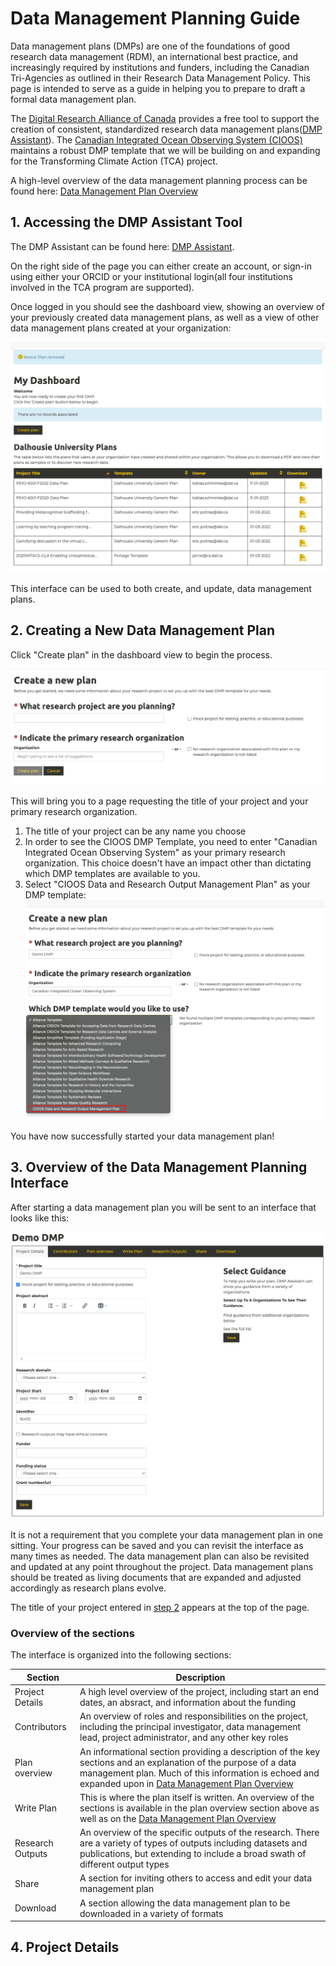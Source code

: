 # Data Management Planning Guide
Data management plans (DMPs) are one of the foundations of good research data management (RDM), an international best practice, and increasingly required by institutions and funders, including the Canadian Tri-Agencies as outlined in their Research Data Management Policy. This page is intended to serve as a guide in helping you to prepare to draft a formal data management plan. 

The [Digital Research Alliance of Canada](https://alliancecan.ca/en) provides a free tool to support the creation of consistent, standardized research data management plans([DMP Assistant](https://dmp-pgd.ca/)). The [Canadian Integrated Ocean Observing System (CIOOS)](https://cioos.ca/) maintains a robust DMP template that we will be building on and expanding for the Transforming Climate Action (TCA) project.

A high-level overview of the data management planning process can be found here: [Data Management Plan Overview](data-management-plan-overview.md)

## 1. Accessing the DMP Assistant Tool
   
The DMP Assistant can be found here: [DMP Assistant](https://dmp-pgd.ca/). 

On the right side of the page you can either create an account, or sign-in using either your ORCID or your institutional login(all four institutions involved in the TCA program are supported).

Once logged in you should see the dashboard view, showing an overview of your previously created data management plans, as well as a view of other data management plans created at your organization:

![DMP Assistant - dashboard view](img/dmp-guide/dmp-dashboard.png)

This interface can be used to both create, and update, data management plans.

## 2. Creating a New Data Management Plan

Click "Create plan" in the dashboard view to begin the process.

![DMP Assistant - Create new plan view](img/dmp-guide/dmp-create-plan-1.png)

This will bring you to a page requesting the title of your project and your primary research organization.

1. The title of your project can be any name you choose
2. In order to see the CIOOS DMP Template, you need to enter "Canadian Integrated Ocean Observing System" as your primary research organization. This choice doesn't have an impact other than dictating which DMP templates are available to you.
3. Select "CIOOS Data and Research Output Management Plan" as your DMP template:
![DMP Assistant - Choose DMP template](img/dmp-guide/dmp-create-plan-2.png)

You have now successfully started your data management plan!

## 3. Overview of the Data Management Planning Interface

After starting a data management plan you will be sent to an interface that looks like this:

![DMP Assistant - Project Details](img/dmp-guide/dmp-project%20details.png)

It is not a requirement that you complete your data management plan in one sitting. Your progress can be saved and you can revisit the interface as many times as needed. The data management plan can also be revisited and updated at any point throughout the project. Data management plans should be treated as living documents that are expanded and adjusted accordingly as research plans evolve.

The title of your project entered in [step 2](data-management-planning-guide.md#2-creating-a-new-data-management-plan) appears at the top of the page.

### Overview of the sections

The interface is organized into the following sections:

Section          | Description
---------------- | ------------- 
Project Details  | A high level overview of the project, including start an end dates, an absract, and information about the funding  
Contributors     | An overview of roles and responsibilities on the project, including the principal investigator, data management lead, project administrator, and any other key roles 
Plan overview    | An informational section providing a description of the key sections and an explanation of the purpose of a data management plan. Much of this information is echoed and expanded upon in [Data Management Plan Overview](data-management-plan-overview.md)
Write Plan       | This is where the plan itself is written. An overview of the sections is available in the plan overview section above as well as on the [Data Management Plan Overview](data-management-plan-overview.md)
Research Outputs | An overview of the specific outputs of the research. There are a variety of types of outputs including datasets and publications, but extending to include a broad swath of different output types
Share            | A section for inviting others to access and edit your data management plan
Download         | A section allowing the data management plan to be downloaded in a variety of formats

## 4. Project Details
